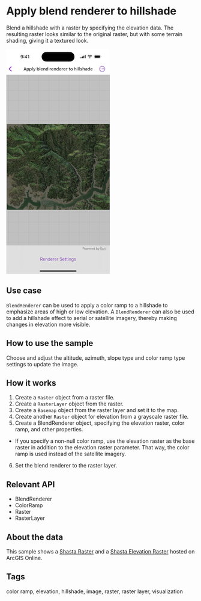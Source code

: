 # Apply blend renderer to hillshade

Blend a hillshade with a raster by specifying the elevation data. The resulting raster looks similar to the original raster, but with some terrain shading, giving it a textured look.

![Image of apply blend renderer to hillshade](apply-blend-renderer-to-hillshade.png)

## Use case

`BlendRenderer` can be used to apply a color ramp to a hillshade to emphasize areas of high or low elevation. A `BlendRenderer` can also be used to add a hillshade effect to aerial or satellite imagery, thereby making changes in elevation more visible.


## How to use the sample

Choose and adjust the altitude, azimuth, slope type and color ramp type settings to update the image.

## How it works

1. Create a `Raster` object from a raster file.
2. Create a `RasterLayer` object from the raster.
3. Create a `Basemap` object from the raster layer and set it to the map.
4. Create another `Raster` object for elevation from a grayscale raster file.
5. Create a BlendRenderer object, specifying the elevation raster, color ramp, and other properties.
 - If you specify a non-null color ramp, use the elevation raster as the base raster in addition to the elevation raster parameter. That way, the color ramp is used instead of the satellite imagery.
6. Set the blend renderer to the raster layer.

## Relevant API

* BlendRenderer
* ColorRamp
* Raster
* RasterLayer

## About the data

This sample shows a [Shasta Raster](https://www.arcgis.com/home/item.html?id=7c4c679ab06a4df19dc497f577f111bd) and a [Shasta Elevation Raster](https://arcgisruntime.maps.arcgis.com/home/item.html?id=caeef9aa78534760b07158bb8e068462) hosted on ArcGIS Online.

## Tags

color ramp, elevation, hillshade, image, raster, raster layer, visualization

